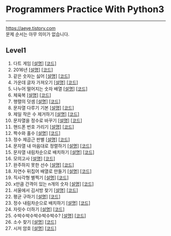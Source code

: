 # Programmers Practice With Python3
- - -
https://aeye.tistory.com  
문제 순서는 아무 의미가 없습니다.  
## Level1
01. 다트 게임 
    [[설명]](https://aeye.tistory.com/2) [[코드]](https://github.com/git-kth/Programmers_Practice/blob/master/level1/ex01.py)
02. 2016년 
    [[설명]](https://aeye.tistory.com/3) [[코드]](https://github.com/git-kth/Programmers_Practice/blob/master/level1/ex02.py)
03. 같은 숫자는 싫어 
    [[설명]](https://aeye.tistory.com/4) [[코드]](https://github.com/git-kth/Programmers_Practice/blob/master/level1/ex03.py)
04. 가운데 글자 가져오기
    [[설명]](https://aeye.tistory.com/5) [[코드]](https://github.com/git-kth/Programmers_Practice/blob/master/level1/ex04.py)
05. 나누어 떨어지는 숫자 배열 
    [[설명]](https://aeye.tistory.com/6) [[코드]](https://github.com/git-kth/Programmers_Practice/blob/master/level1/ex05.py)
06. 체육복 
    [[설명]](https://aeye.tistory.com/7) [[코드]](https://github.com/git-kth/Programmers_Practice/blob/master/level1/ex06.py)
07. 행렬의 덧셈 
    [[설명]](https://aeye.tistory.com/8) [[코드]](https://github.com/git-kth/Programmers_Practice/blob/master/level1/ex07.py)
08. 문자열 다루기 기본 
    [[설명]](https://aeye.tistory.com/9) [[코드]](https://github.com/git-kth/Programmers_Practice/blob/master/level1/ex08.py)
09. 제일 작은 수 제거하기 
    [[설명]](https://aeye.tistory.com/10) [[코드]](https://github.com/git-kth/Programmers_Practice/blob/master/level1/ex09.py)
10. 문자열을 정수로 바꾸기 
    [[설명]](https://aeye.tistory.com/11) [[코드]](https://github.com/git-kth/Programmers_Practice/blob/master/level1/ex10.py)
11. 핸드폰 번호 가리기 
    [[설명]](https://aeye.tistory.com/12) [[코드]](https://github.com/git-kth/Programmers_Practice/blob/master/level1/ex11.py)
12. 짝수와 홀수 
    [[설명]](https://aeye.tistory.com/13) [[코드]](https://github.com/git-kth/Programmers_Practice/blob/master/level1/ex12.py)
13. 정수 제곱근 판별
    [[설명]](https://aeye.tistory.com/14) [[코드]](https://github.com/git-kth/Programmers_Practice/blob/master/level1/ex13.py)
14. 문자열 내 마음대로 정렬하기
    [[설명]](https://aeye.tistory.com/15) [[코드]](https://github.com/git-kth/Programmers_Practice/blob/master/level1/ex14.py)
15. 문자열 내림차순으로 배치하기 
    [[설명]](https://aeye.tistory.com/16) [[코드]](https://github.com/git-kth/Programmers_Practice/blob/master/level1/ex15.py)
16. 모의고사
    [[설명]](https://aeye.tistory.com/17) [[코드]](https://github.com/git-kth/Programmers_Practice/blob/master/level1/ex16.py)
17. 완주하지 못한 선수
    [[설명]](https://aeye.tistory.com/18) [[코드]](https://github.com/git-kth/Programmers_Practice/blob/master/level1/ex17.py)
18. 자연수 뒤집어 배열로 만들기
    [[설명]](https://aeye.tistory.com/19) [[코드]](https://github.com/git-kth/Programmers_Practice/blob/master/level1/ex18.py)
19. 직사각형 별찍기
    [[설명]](https://aeye.tistory.com/20) [[코드]](https://github.com/git-kth/Programmers_Practice/blob/master/level1/ex19.py)
20. x만큼 간격이 있는 n개의 숫자
    [[설명]](https://aeye.tistory.com/21) [[코드]](https://github.com/git-kth/Programmers_Practice/blob/master/level1/ex20.py)    
21. 서울에서 김서방 찾기
    [[설명]](https://aeye.tistory.com/22) [[코드]](https://github.com/git-kth/Programmers_Practice/blob/master/level1/ex21.py)    
22. 평균 구하기
    [[설명]](https://aeye.tistory.com/23) [[코드]](https://github.com/git-kth/Programmers_Practice/blob/master/level1/ex22.py)
23. 정수 내림차순으로 배치하기
    [[설명]](https://aeye.tistory.com/24) [[코드]](https://github.com/git-kth/Programmers_Practice/blob/master/level1/ex23.py)        
24. 자릿수 더하기
    [[설명]](https://aeye.tistory.com/25) [[코드]](https://github.com/git-kth/Programmers_Practice/blob/master/level1/ex24.py)    
25. 수박수박수박수박수박수?
    [[설명]](https://aeye.tistory.com/26) [[코드]](https://github.com/git-kth/Programmers_Practice/blob/master/level1/ex25.py)    
26. 소수 찾기
    [[설명]](https://aeye.tistory.com/27) [[코드]](https://github.com/git-kth/Programmers_Practice/blob/master/level1/ex26.py)    
27. 시저 암호
    [[설명]](https://aeye.tistory.com/28) [[코드]](https://github.com/git-kth/Programmers_Practice/blob/master/level1/ex27.py)    
    
    
    
    
    
    
    
    
    
    
    
    
    
    
    
    
    
    
    
    
    
    
